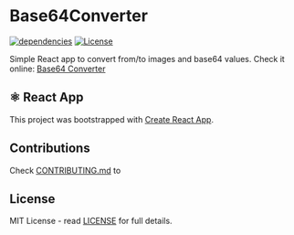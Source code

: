 # Base64Converter

[![dependencies](https://david-dm.org/davidgg/base64converter.svg)](https://david-dm.org/davidgg/base64converter)
[![License](https://img.shields.io/npm/l/base64converter.svg)](LICENSE)

Simple React app to convert from/to images and base64 values. Check it online: [Base64 Converter](http://base64converter.gaseosalabs.com)

## ⚛︎ React App

This project was bootstrapped with [Create React App](https://github.com/facebook/create-react-app).

## Contributions

Check [CONTRIBUTING.md](CONTRIBUTING.md) to

## License

MIT License - read [LICENSE](LICENSE.md) for full details.
